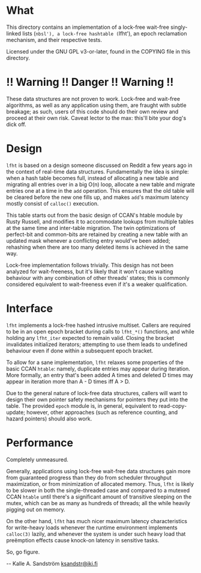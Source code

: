 
What
====

This directory contains an implementation of a lock-free wait-free
singly-linked lists (`nbsl'), a lock-free hashtable (`lfht'), an epoch
reclamation mechanism, and their respective tests.

Licensed under the GNU GPL v3-or-later, found in the COPYING file in this
directory.


!! Warning !! Danger !! Warning !!
==================================

These data structures are not proven to work. Lock-free and wait-free
algorithms, as well as any application using them, are fraught with subtle
breakage; as such, users of this code should do their own review and proceed
at their own risk. Caveat lector to the max: this'll bite your dog's dick off.


Design
======

`lfht` is based on a design someone discussed on Reddit a few years ago in the
context of real-time data structures. Fundamentally the idea is simple: when a
hash table becomes full, instead of allocating a new table and migrating all
entries over in a big O(n) loop, allocate a new table and migrate entries one
at a time in the `add` operation. This ensures that the old table will be
cleared before the new one fills up, and makes `add`'s maximum latency mostly
consist of `calloc()` execution.

This table starts out from the basic design of CCAN's htable module by Rusty
Russell, and modifies it to accommodate lookups from multiple tables at the
same time and inter-table migration. The twin optimizations of perfect-bit and
common-bits are retained by creating a new table with an updated mask whenever
a conflicting entry would've been added; rehashing when there are too many
deleted items is achieved in the same way.

Lock-free implementation follows trivially. This design has not been analyzed
for wait-freeness, but it's likely that it won't cause waiting behaviour with
any combination of other threads' states; this is commonly considered
equivalent to wait-freeness even if it's a weaker qualification.


Interface
=========

`lfht` implements a lock-free hashed intrusive multiset. Callers are required
to be in an open epoch bracket during calls to `lfht_*()` functions, and while
holding any `lfht_iter` expected to remain valid. Closing the bracket
invalidates initialized iterators; attempting to use them leads to undefined
behaviour even if done within a subsequent epoch bracket.

To allow for a sane implementation, `lfht` relaxes some properties of the
basic CCAN `htable`: namely, duplicate entries may appear during iteration.
More formally, an entry that's been added A times and deleted D times may
appear in iteration more than A - D times iff A > D.

Due to the general nature of lock-free data structures, callers will want to
design their own pointer safety mechanisms for pointers they put into the
table. The provided `epoch` module is, in general, equivalent to
read-copy-update; however, other approaches (such as reference counting, and
hazard pointers) should also work.


Performance
===========

Completely unmeasured.

Generally, applications using lock-free wait-free data structures gain more
from guaranteed progress than they do from scheduler throughput maximization,
or from minimization of allocated memory. Thus, `lfht` is likely to be slower
in both the single-threaded case and compared to a mutexed CCAN `htable` until
there's a significant amount of transitive sleeping on the mutex, which can be
as many as hundreds of threads; all the while heavily pigging out on memory.

On the other hand, `lfht` has much nicer maximum latency characteristics for
write-heavy loads whenever the runtime environment implements `calloc(3)`
lazily, and whenever the system is under such heavy load that preëmption
effects cause knock-on latency in sensitive tasks.

So, go figure.


 -- Kalle A. Sandström <ksandstr@iki.fi>
